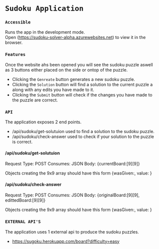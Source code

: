 # `Sudoku Application`

### `Accessible`

Runs the app in the development mode.<br />
Open (https://sudoku-solver-alpha.azurewebsites.net) to view it in the browser.


### `Features`

Once the website ahs been opened you will see the sudoku puzzle aswell as 3 buttons either placed on the side or ontop of the puzzle.

- Clicking the `Genreate` button generates a new sudoku puzzle.
- Clicking the `Solution` button will find a solution to the current puzzle a along with any edits you have made to it.
- Clicking the `Submit` button will check if the changes you have made to the puzzle are correct.


### `API`

The application exposes 2 end points.

- /api/sudoku/get-solutuion used to find a solution to the sudoku puzzle.
- /api/sudoku/check-answer used to check if your solution to the puzzle is correct.

#### /api/sudoku/get-solutuion

Request Type: POST
Consumes: JSON
Body: {currentBoard:[9][9]}

Objects creating the 9x9 array should have this form {wasGiven:<bool>, value: <int>}

#### /api/sudoku/check-answer

Request Type: POST
Consumes: JSON
Body: {originalBoard:[9][9], edittedBoard:[9][9]}

Objects creating the 9x9 array should have this form {wasGiven:<bool>, value: <int>}

### `EXTERNAL API'S`

The application uses 1 external api to produce the sudoku puzzles.

- https://sugoku.herokuapp.com/board?difficulty=easy
